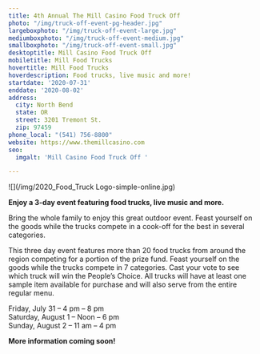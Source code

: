 ```yaml
---
title: 4th Annual The Mill Casino Food Truck Off
photo: "/img/truck-off-event-pg-header.jpg"
largeboxphoto: "/img/truck-off-event-large.jpg"
mediumboxphoto: "/img/truck-off-event-medium.jpg"
smallboxphoto: "/img/truck-off-event-small.jpg"
desktoptitle: Mill Casino Food Truck Off
mobiletitle: Mill Food Trucks
hovertitle: Mill Food Trucks
hoverdescription: Food trucks, live music and more!
startdate: '2020-07-31'
enddate: '2020-08-02'
address:
  city: North Bend
  state: OR
  street: 3201 Tremont St.
  zip: 97459
phone_local: "(541) 756-8800"
website: https://www.themillcasino.com
seo:
  imgalt: 'Mill Casino Food Truck Off '

---
```

![](/img/2020_Food_Truck Logo-simple-online.jpg)

**Enjoy a 3-day event featuring food trucks, live music and more.**

Bring the whole family to enjoy this great outdoor event. Feast yourself on the goods while the trucks compete in a cook-off for the best in several categories.

This three day event features more than 20 food trucks from around the region competing for a portion of the prize fund. Feast yourself on the goods while the trucks compete in 7 categories. Cast your vote to see which truck will win the People’s Choice. All trucks will have at least one sample item available for purchase and will also serve from the entire regular menu.

Friday, July 31 – 4 pm – 8 pm  
Saturday, August 1 – Noon – 6 pm  
Sunday, August 2 – 11 am – 4 pm

**More information coming soon!**